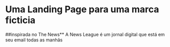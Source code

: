 # Uma Landing Page para uma marca ficticia
##inspirada no The News**
A News League é um jornal digital que está em seu email todas as manhãs

 
